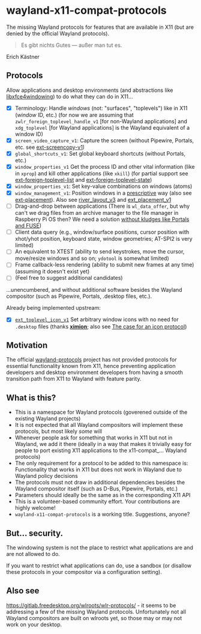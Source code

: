 # wayland-x11-compat-protocols

The missing Wayland protocols for features that are available in X11 (but are denied by the official Wayland protocols).

> Es gibt nichts Gutes ― außer man tut es.

Erich Kästner

## Protocols

Allow applications and desktop environments (and abstractions like [libxfce4windowing](https://gitlab.xfce.org/xfce/libxfce4windowing)) to do what they can do in X11...

- [x] Terminology: Handle _windows_ (not: "surfaces", "toplevels") like in X11 (_window_ ID, etc.) (for now we are assuming that `zwlr_foreign_toplevel_handle_v1` [for non-Wayland applications] and `xdg_toplevel` [for Wayland applications] is the Wayland equivalent of a window ID)
- [x] `screen_video_capture_v1`: Capture the screen (without Pipewire, Portals, etc. see [ext-screencopy-v1](https://gitlab.freedesktop.org/wayland/wayland-protocols/-/merge_requests/124))
- [x] `global_shortcuts_v1`: Set global keyboard shortcuts (without Portals, etc.)
- [x] `window_properties_v1` Get the process ID and other vital information (like in `xprop`) and kill other applications (like `xkill`) (for partial support see [ext-foreign-toplevel-list](https://gitlab.freedesktop.org/wayland/wayland-protocols/-/merge_requests/187) and [ext-foreign-toplevel-state](https://gitlab.freedesktop.org/wayland/wayland-protocols/-/merge_requests/196))
- [x] `window_properties_v1`: Set key-value combinations on windows (atoms)
- [x] `window_management_v1`: Position windows in a [prescriptive](https://www.youtube.com/watch?v=relxcJiHBnA&t=1230s) way (also see [ext-placement](https://gitlab.freedesktop.org/wayland/wayland-protocols/-/merge_requests/247)). Also see [river_layout_v3](https://codeberg.org/river/river/src/branch/master/protocol/river-layout-v3.xml) and [ext_placement_v1](https://gitlab.freedesktop.org/wayland/wayland-protocols/-/merge_requests/247)
- [ ] Drag-and-drop between applications (There is `wl_data_offer`, but why can't we drag files from an archive manager to the file manager in Raspberry Pi OS then? We need a solution [without kludges like Portals and FUSE](https://gitlab.gnome.org/AlynxZhou/file-roller/-/commit/80f53ece6714c89f604a80d60a2153e7599060fd)) 
- [ ] Client data query (e.g., window/surface positions, cursor position with xhot/yhot position, keyboard state, window geometries; AT-SPI2 is very limited)
- [ ] An equivalent to XTEST (ability to send keystrokes, move the cursor, move/resize windows and so on; `ydotool` is somewhat limited)
- [ ] Frame callback-less rendering (ability to submit new frames at any time) (assuming it doesn't exist yet)
- [ ] (Feel free to suggest additional candidates)

...unencumbered, and without additional software besides the Wayland compositor (such as Pipewire, Portals, .desktop files, etc.).

Already being implemented upstream:

- [x] [`ext_toplevel_icon_v1`](https://gitlab.freedesktop.org/wayland/wayland-protocols/-/merge_requests/269) Set arbitrary window icons with no need for `.desktop` files (thanks [__ximion__](https://github.com/ximion); also see [The case for an icon protocol](https://www.youtube.com/watch?v=yNSdIvdJeSw))

## Motivation

The official [wayland-protocols](https://gitlab.freedesktop.org/wayland/wayland-protocols) project has not provided protocols for essential functionality known from X11, hence preventing application developers and desktop environment developers from having a smooth transition path from X11 to Wayland with feature parity.

## What is this?

* This is a namespace for Wayland protocols (goverened outside of the existing Wayland projects)
* It is not expected that all Wayland compositors will implement these protocols, but most likely _some_ will
* Whenever people ask for something that works in X11 but not in Wayland, we add it there (ideally in a way that makes it trivially easy for people to port existing X11 applications to the x11-compat_... Wayland protocols)
* The only requirement for a protocol to be added to this namespace is: Functionality that works in X11 but does not work in Wayland due to Wayland policy decisions
* The protocols must not draw in additional dependencies besides the Wayland compositor itself (such as D-Bus, Pipewire, Portals, etc.)
* Parameters should ideally be the same as in the corresponding X11 API
* This is a volunteer-based community effort. Your contributions are highly welcome!
* `wayland-x11-compat-protocols` is a working title. Suggestions, anyone?

## But... security.

The windowing system is not the place to restrict what applications are and are not allowed to do.

If you want to restrict what applications can do, use a sandbox (or disallow these protocols in your compositor via a configuration setting).

## Also see

https://gitlab.freedesktop.org/wlroots/wlr-protocols/ - it seems to be addressing a few of the missing Wayland protocols. Unfortunately not all Wayland compositors are built on wlroots yet, so those may or may not work on your desktop.
